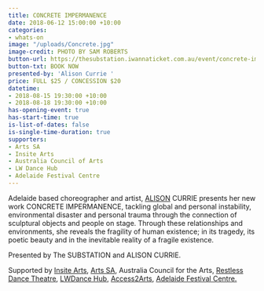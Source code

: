```yaml
---
title: CONCRETE IMPERMANENCE
date: 2018-06-12 15:00:00 +10:00
categories:
- whats-on
image: "/uploads/Concrete.jpg"
image-credit: PHOTO BY SAM ROBERTS
button-url: https://thesubstation.iwannaticket.com.au/event/concrete-impermanence-MTUyNzE
button-txt: BOOK NOW
presented-by: 'Alison Currie '
price: FULL $25 / CONCESSION $20
datetime:
- 2018-08-15 19:30:00 +10:00
- 2018-08-18 19:30:00 +10:00
has-opening-event: true
has-start-time: true
is-list-of-dates: false
is-single-time-duration: true
supporters:
- Arts SA
- Insite Arts
- Australia Council of Arts
- LW Dance Hub
- Adelaide Festival Centre
---
```


Adelaide based choreographer and artist, [ALISON](www.alisoncurrie.com) CURRIE presents her new work CONCRETE IMPERMANENCE, tackling global and personal instability, environmental disaster and personal trauma through the connection of sculptural objects and people on stage. Through these relationships and environments, she reveals the fragility of human existence; in its tragedy, its poetic beauty and in the inevitable reality of a fragile existence.

Presented by The SUBSTATION and ALISON CURRIE.

Supported by [Insite Arts](http://insitearts.com.au/), [Arts SA](https://arts.sa.gov.au/), Australia Council for the Arts, [Restless Dance Theatre](http://restlessdance.org/), [LWDance Hub](https://www.lwd.com.au/), [Access2Arts](https://access2arts.org.au/), [Adelaide Festival Centre.](https://www.adelaidefestivalcentre.com.au/)